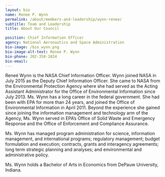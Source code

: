 ```yaml
---
layout: bio
name: Renee P. Wynn
permalink: /about/members-and-leadership/wynn-renee/
subtitle: Team and Leadership
title: About Our Council

position: Chief Information Officer
agency: National Aeronautics and Space Administration
bio-image: /bio_wynn.png
bio-image-alt-text: Renee P. Wynn
bio-phone: 202-358-1824
bio-email:
---
```

Reneé Wynn is the NASA Chief Information Officer. Wynn joined NASA in July 2015 as the Deputy Chief Information Officer. She came to NASA from the Environmental Protection Agency where she had served as the Acting Assistant Administrator for the Office of Environmental Information since July 2013. Ms. Wynn has a long career in the federal government. She had been with EPA for more than 24 years, and joined the Office of Environmental Information in April 2011. Beyond the experience she gained since joining the information management and technology arm of the Agency, Ms. Wynn served in EPA’s Office of Solid Waste and Emergency Response and the Office of Enforcement and Compliance Assurance.

Ms. Wynn has managed program administration for science, information management, and international programs; regulatory management; budget formulation and execution; contracts, grants and interagency agreements; long term strategic planning and analyses; and environmental and administrative policy.

Ms. Wynn holds a Bachelor of Arts in Economics from DePauw University, Indiana.
